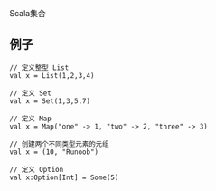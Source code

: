 Scala集合

## 例子

	// 定义整型 List
	val x = List(1,2,3,4)
	
	// 定义 Set
	val x = Set(1,3,5,7)
	
	// 定义 Map
	val x = Map("one" -> 1, "two" -> 2, "three" -> 3)
	
	// 创建两个不同类型元素的元组
	val x = (10, "Runoob")
	
	// 定义 Option
	val x:Option[Int] = Some(5)